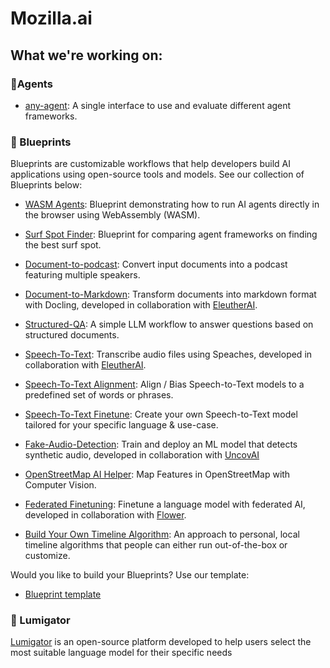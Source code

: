 # Mozilla.ai

## What we're working on:

### 🤖Agents

- [any-agent](https://github.com/mozilla-ai/any-agent): A single interface to use and evaluate different agent frameworks.

### 📘 Blueprints

Blueprints are customizable workflows that help developers build AI applications using open-source tools and models. See our collection of Blueprints below:

- [WASM Agents](https://github.com/mozilla-ai/wasm-agents-blueprint): Blueprint demonstrating how to run AI agents directly in the browser using WebAssembly (WASM).

- [Surf Spot Finder](https://github.com/mozilla-ai/surf-spot-finder): Blueprint for comparing agent frameworks on finding the best surf spot.
  
- [Document-to-podcast](https://github.com/mozilla-ai/document-to-podcast): Convert input documents into a podcast featuring multiple speakers.

- [Document-to-Markdown](https://github.com/mozilla-ai/document-to-markdown): Transform documents into markdown format with Docling, developed in collaboration with [EleutherAI](https://www.eleuther.ai/).
  
- [Structured-QA](https://github.com/mozilla-ai/structured-qa): A simple LLM workflow to answer questions based on structured documents.
  
- [Speech-To-Text](https://github.com/mozilla-ai/speech-to-text): Transcribe audio files using Speaches, developed in collaboration with [EleutherAI](https://www.eleuther.ai/).

- [Speech-To-Text Alignment](https://github.com/mozilla-ai/speech-to-text-alignment):  Align / Bias Speech-to-Text models to a predefined set of words or phrases. 

- [Speech-To-Text Finetune](https://github.com/mozilla-ai/speech-to-text-finetune): Create your own Speech-to-Text model tailored for your specific language & use-case.

- [Fake-Audio-Detection](https://github.com/mozilla-ai/fake-audio-detection): Train and deploy an ML model that detects synthetic audio, developed in collaboration with [UncovAI](https://uncovai.com/)

- [OpenStreetMap AI Helper](https://github.com/mozilla-ai/osm-ai-helper): Map Features in OpenStreetMap with Computer Vision.

- [Federated Finetuning](https://github.com/mozilla-ai/federated-finetuning): Finetune a language model with federated AI, developed in collaboration with [Flower](https://flower.ai/).

- [Build Your Own Timeline Algorithm](https://github.com/mozilla-ai/byota): An approach to personal, local timeline algorithms that people can either run out-of-the-box or customize.

Would you like to build your Blueprints? Use our template:

- [Blueprint template](https://github.com/mozilla-ai/Blueprint-template)

### 🐊 Lumigator

[Lumigator](https://github.com/mozilla-ai/lumigator) is an open-source platform developed to help users select the most suitable language model for their specific needs
